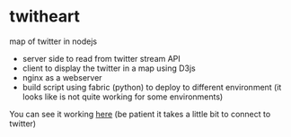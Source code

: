 twitheart
=========

map of twitter in nodejs


+ server side to read from twitter stream API
+ client to display the twitter in a map using D3js
+ nginx as a webserver
+ build script using fabric (python) to deploy to different environment (it looks like is not quite working for some environments)


You can see it working [here](http://twitter.ernespn.com) (be patient it takes a little bit to connect to twitter)
